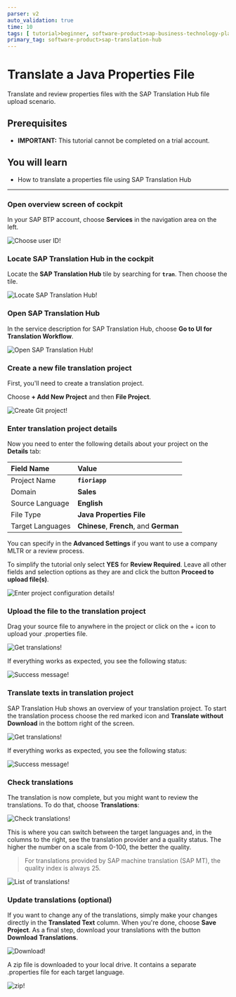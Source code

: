 ```yaml
---
parser: v2
auto_validation: true
time: 10
tags: [ tutorial>beginner, software-product>sap-business-technology-platform, topic>machine-learning]
primary_tag: software-product>sap-translation-hub
---
```


# Translate a Java Properties File
<!-- description --> Translate and review properties files with the SAP Translation Hub file upload scenario.

## Prerequisites  
  - **IMPORTANT:** This tutorial cannot be completed on a trial account.

## You will learn  
  - How to translate a properties file using SAP Translation Hub


---
### Open overview screen of cockpit

In your SAP BTP account, choose **Services** in the navigation area on the left.

![Choose user ID](sth-open_service_catalog.png)!


### Locate SAP Translation Hub in the cockpit


Locate the **SAP Translation Hub** tile by searching for **`tran`**. Then choose the tile.

![Locate SAP Translation Hub](sth-prep-locate-STH.png)!


### Open SAP Translation Hub


In the service description for SAP Translation Hub, choose **Go to UI for Translation Workflow**.

![Open SAP Translation Hub](sth-translate-go-to-sth.png)!


### Create a new file translation project


First, you'll need to create a translation project.

Choose **+ Add New Project** and then **File Project**.  

![Create Git project](sth-translate-createfileproject.png)!


### Enter translation project details


Now you need to enter the following details about your project on the **Details** tab:

Field Name | Value
:-------------  | :-------------
Project Name | **`fioriapp`**
Domain | **Sales**
Source Language | **English**
File Type | **Java Properties File**
Target Languages   | **Chinese**, **French**, and **German**

You can specify in the **Advanced Settings** if you want to use a company MLTR or a review process.

To simplify the tutorial only select **YES** for **Review Required**. Leave all other fields and selection options as they are and click the button **Proceed to upload file(s)**.

![Enter project configuration details](sth-translate-project-configuration-details.png)!


### Upload the file to the translation project


Drag your source file to anywhere in the project or click on the + icon to upload your .properties file.

![Get translations](sth-translate-upload-file.png)!

If everything works as expected, you see the following status:

![Success message](sth-translate-upload-success-status.png)!


### Translate texts in translation project


SAP Translation Hub shows an overview of your translation project. To start the translation process choose the red marked icon and  **Translate without Download** in the bottom right of the screen.

![Get translations](sth-translate-get-translations.png)!


If everything works as expected, you see the following status:

![Success message](sth-translate-success-status.png)!



### Check translations


The translation is now complete, but you might want to review the translations. To do that, choose **Translations**:

![Check translations](sth-translate-translations.png)!

This is where you can switch between the target languages and, in the columns to the right, see the translation provider and a quality status. The higher the number on a scale from 0-100, the better the quality.
> For translations provided by SAP machine translation (SAP MT), the quality index is always 25.

![List of translations](sth-translate-list-of-translations.png)!


### Update translations (optional)


If you want to change any of the translations, simply make your changes directly in the **Translated Text** column. When you're done, choose **Save Project**. As a final step, download your translations with the button **Download Translations**.

![Download](sth-translate-download-translations.png)!

A zip file is downloaded to your local drive. It contains a separate .properties file for each target language.

![zip](sth-translate-zip-translations.png)!


